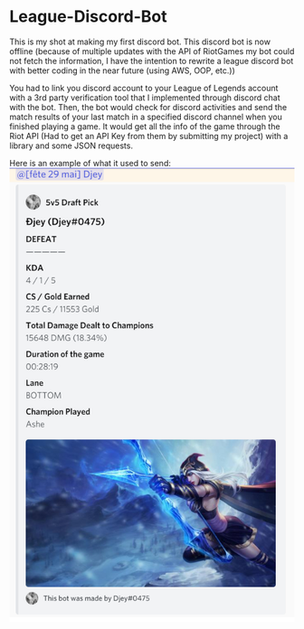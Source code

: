 # League-Discord-Bot

This is my shot at making my first discord bot. This discord bot is now offline
(because of multiple updates with the API of RiotGames my bot could not fetch the information,
 I have the intention to rewrite a league discord bot with better coding in  the near future
(using AWS, OOP, etc.))

You had to link you discord account to your League of Legends account with a 
3rd party verification tool that I implemented through discord chat with the bot.
Then, the bot would check for discord activities and send the match results of
your last match in a specified discord channel when you finished playing a game.
It would get all the info of the game through the Riot API 
(Had to get an API Key from them by submitting my project) with a library and some JSON
requests.

Here is an example of what it used to send:
![Alt text](DiscordBot.PNG?raw=true "Example")
